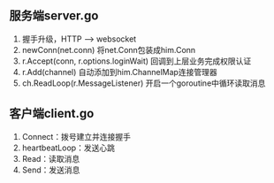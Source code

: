 ## 服务端server.go
1. 握手升级，HTTP --> websocket
2. newConn(net.conn) 将net.Conn包装成him.Conn
3. r.Accept(conn, r.options.loginWait) 回调到上层业务完成权限认证
4. r.Add(channel) 自动添加到him.ChannelMap连接管理器
5. ch.ReadLoop(r.MessageListener) 开启一个goroutine中循环读取消息

## 客户端client.go
1. Connect：拨号建立并连接握手
2. heartbeatLoop：发送心跳
3. Read：读取消息
4. Send：发送消息